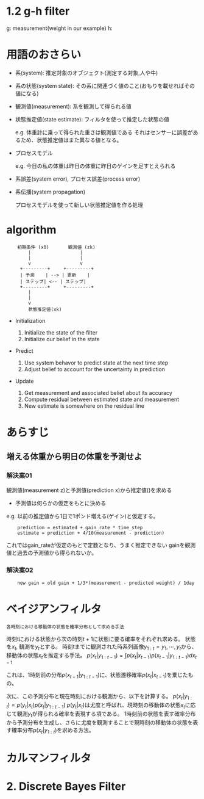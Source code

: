<!-- FileName: readme
 Author:       8ucchiman
 CreatedDate:  2023-02-28 13:15:12 +0900
 LastModified: 2023-03-24 13:23:24 +0900
 Reference:    https://leimao.github.io/article/Introduction-to-Bayesian-Filter/
               https://github.com/rlabbe/Kalman-and-Bayesian-Filters-in-Python
-->


# 1.2 g-h filter
g: measurement(weight in our example)
h: 


# 用語のおさらい
- 系(system): 推定対象のオブジェクト(測定する対象,人や牛)
- 系の状態(system state): その系に関連づく値のこと(おもりを載せればその値になる)
- 観測値(measurement): 系を観測して得られる値
- 状態推定値(state estimate): フィルタを使って推定した状態の値

  e.g. 体重計に乗って得られた重さは観測値である
       それはセンサーに誤差があるため、状態推定値はまた異なる値となる。
- プロセスモデル

  e.g. 今日の私の体重は昨日の体重に昨日のゲインを足すとえられる

- 系誤差(system error), プロセス誤差(process error)
- 系伝播(system propagation)

  プロセスモデルを使って新しい状態推定値を作る処理


# algorithm

```
    初期条件 (x0)       観測値 (zk)
        |                  |
        |                  |
        v                  v
     +---------+     +---------+
     | 予測    | --> | 更新    |
     | ステップ| <-- | ステップ|
     +---------+     +---------+
        |
        |
        v
        状態推定値(xk)
```
 - Initialization
   1. Initialize the state of the filter
   2. Initialize our belief in the state

 - Predict
   1. Use system behavor to predict state at the next time step
   2. Adjust belief to account for the uncertainty in prediction

 - Update
   1. Get measurement and associated belief about its accuracy
   2. Compute residual between estimated state and measurement
   3. New estimate is somewhere on the residual line



# あらすじ

## 増える体重から明日の体重を予測せよ

### 解決案01
観測値(measurement z)と予測値(prediction x)から推定値()を求める

- 予測値は何らかの仮定をもとに決める

e.g. 以前の推定値から1日で1ポンド増える(ゲイン)と仮定する。

```
    prediction = estimated + gain_rate * time_step
    estimate = prediction + 4/10(measurement - prediction)    
```
これではgain_rateが仮定のもとで定数となり、うまく推定できない
gainを観測値と過去の予測値から得られないか。

### 解決案02
```
    new gain = old gain + 1/3*(measurement - predicted weight) / 1day
```

# ベイジアンフィルタ
`各時刻における移動体の状態を確率分布として求める手法`

時刻tにおける状態から次の時刻$t+1$に状態に要る確率をそれぞれ求める。
状態を$x_t$, 観測を$y_t$とする。
時刻tまでに観測された時系列画像$y_{1:t} = {y_1, \cdots, y_t}$から、移動体の状態$x_t$を推定する手法。
$p(x_t|y_{1:t-1}) = \int p(x_t|x_{t-1})p(x_{t-1}|y_{1:t-1})dx_{t-1}$

これは、1時刻前の分布$p(x_{t-1}|y_{1:t-1})$に、状態遷移確率$p(x_t|x_{t-1})$を乗じたもの。

次に、この予測分布と現在時刻における観測から、以下を計算する。
$p(x_t|y_{1:t}) = p(y_t|x_t)p(x_t|y_{1:t-1})$
$p(y_t|x_t)$は尤度と呼ばれ、現時刻の移動体の状態$x_t$に応じて観測$y_t$が得られる確率を表現する項である。
1時刻前の状態を表す確率分布から予測分布を生成し、さらに尤度を観測することで現時刻の移動体の状態を表す確率分布$p(x_t|y_{1:t})$を求める方法。

# カルマンフィルタ



# 2. Discrete Bayes Filter

